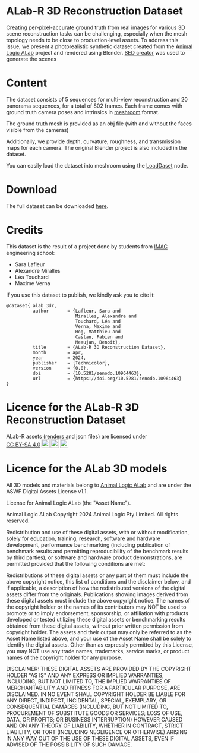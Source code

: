 # ALab-R 3D Reconstruction Dataset

Creating per-pixel-accurate ground truth from real images for various 3D scene reconstruction tasks can be challenging, especially when the mesh topology needs to be close to production-level assets. 
To address this issue, we present a photorealistic synthetic dataset created from the [Animal Logic ALab](https://dpel.aswf.io/alab/) project and rendered using Blender.
[SED creator](https://github.com/Alex-665/SEDcreator_new) was used to generate the scenes

# Content

The dataset consists of 5 sequences for multi-view reconstruction and 20 panorama sequences, for a total of 802 frames. 
Each frame comes with ground truth camera poses and intrinsics in [meshroom](https://alicevision.org/) format.

The ground truth mesh is provided as an obj file (with and without the faces visible from the cameras)

Additionally, we provide depth, curvature, roughness, and transmission maps for each camera. 
The original Blender project is also included in the dataset.

You can easily load the dataset into meshroom using the [LoadDaset](https://github.com/alicevision/MeshroomResearch/tree/main/mrrs/nodes#loaddataset) node.

# Download

The full dataset can be downloaded [here](https://zenodo.org/records/10964463?token=eyJhbGciOiJIUzUxMiJ9.eyJpZCI6IjQ0ZmZiMzBlLTczMjMtNGE3Yy1hNTZmLTU2MDdkZmUxNzNhOCIsImRhdGEiOnt9LCJyYW5kb20iOiI5Mzk2OTQ1NTdiMzVjNGEyMGQ3ZjEyM2UwMzFhZTM2NyJ9.II6TuWp5adDaji9Xeul6A5jsLwb5OS-vS4dMUlDY2VCwcZUWPGN8AlPyY7jdYt7VzS4RZW7qh6FFRw_Z7XhNaA).

# Credits

This dataset is the result of a project done by students from [IMAC](https://www.ingenieur-imac.fr/) engineering school:
  - Sara Lafleur
  - Alexandre Miralles
  - Léa Touchard
  - Maxime Verna

If you use this dataset to publish, we kindly ask you to cite it:

  ```
  @dataset{ alab_3dr,
            author       = {Lafleur, Sara and
                            Miralles, Alexandre and
                            Touchard, Léa and
                            Verna, Maxime and
                            Hog, Matthieu and
                            Castan, Fabien and
                            Meaujan, Benoit},
            title        = {ALab-R 3D Reconstruction Dataset},
            month        = apr,
            year         = 2024,
            publisher    = {Technicolor},
            version      = {0.0},
            doi          = {10.5281/zenodo.10964463},
            url          = {https://doi.org/10.5281/zenodo.10964463}
  }
  ```

# Licence for the ALab-R 3D Reconstruction Dataset
 <p xmlns:cc="http://creativecommons.org/ns#" >ALab-R assets (renders and json files) are licensed under <a href="http://creativecommons.org/licenses/by-sa/4.0/?ref=chooser-v1" target="_blank" rel="license noopener noreferrer" style="display:inline-block;">CC BY-SA 4.0<img style="height:22px!important;margin-left:3px;vertical-align:text-bottom;" src="https://mirrors.creativecommons.org/presskit/icons/cc.svg?ref=chooser-v1"><img style="height:22px!important;margin-left:3px;vertical-align:text-bottom;" src="https://mirrors.creativecommons.org/presskit/icons/by.svg?ref=chooser-v1"><img style="height:22px!important;margin-left:3px;vertical-align:text-bottom;" src="https://mirrors.creativecommons.org/presskit/icons/sa.svg?ref=chooser-v1"></a></p> 

# Licence for the ALab 3D models
All 3D models and materials belong to [Animal Logic ALab](https://dpel.aswf.io/alab/) and are under the ASWF Digital Assets License v1.1.

License for Animal Logic ALab (the "Asset Name").

Animal Logic ALab Copyright 2024 Animal Logic Pty Limited. All rights reserved.

Redistribution and use of these digital assets, with or without modification, solely for education, training, research, software and hardware development, performance benchmarking (including publication of benchmark results and permitting reproducibility of the benchmark results by third parties), or software and hardware product demonstrations, are permitted provided that the following conditions are met:

Redistributions of these digital assets or any part of them must include the above copyright notice, this list of conditions and the disclaimer below, and if applicable, a description of how the redistributed versions of the digital assets differ from the originals.
Publications showing images derived from these digital assets must include the above copyright notice.
The names of the copyright holder or the names of its contributors may NOT be used to promote or to imply endorsement, sponsorship, or affiliation with products developed or tested utilizing these digital assets or benchmarking results obtained from these digital assets, without prior written permission from copyright holder.
The assets and their output may only be referred to as the Asset Name listed above, and your use of the Asset Name shall be solely to identify the digital assets. Other than as expressly permitted by this License, you may NOT use any trade names, trademarks, service marks, or product names of the copyright holder for any purpose.

DISCLAIMER: THESE DIGITAL ASSETS ARE PROVIDED BY THE COPYRIGHT HOLDER "AS IS" AND ANY EXPRESS OR IMPLIED WARRANTIES, INCLUDING, BUT NOT LIMITED TO, THE IMPLIED WARRANTIES OF MERCHANTABILITY AND FITNESS FOR A PARTICULAR PURPOSE, ARE DISCLAIMED. IN NO EVENT SHALL COPYRIGHT HOLDER BE LIABLE FOR ANY DIRECT, INDIRECT, INCIDENTAL, SPECIAL, EXEMPLARY, OR CONSEQUENTIAL DAMAGES (INCLUDING, BUT NOT LIMITED TO, PROCUREMENT OF SUBSTITUTE GOODS OR SERVICES; LOSS OF USE, DATA, OR PROFITS; OR BUSINESS INTERRUPTION) HOWEVER CAUSED AND ON ANY THEORY OF LIABILITY, WHETHER IN CONTRACT, STRICT LIABILITY, OR TORT (INCLUDING NEGLIGENCE OR OTHERWISE) ARISING IN ANY WAY OUT OF THE USE OF THESE DIGITAL ASSETS, EVEN IF ADVISED OF THE POSSIBILITY OF SUCH DAMAGE.

